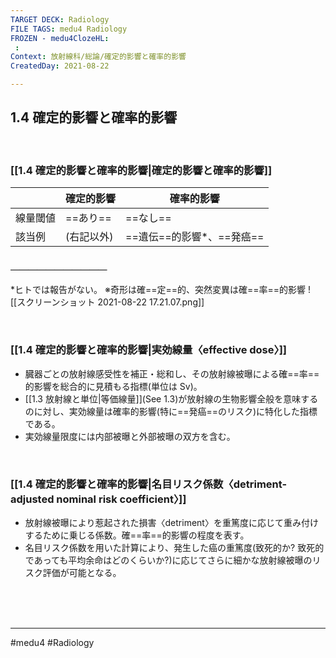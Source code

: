 ```yaml
---
TARGET DECK: Radiology
FILE TAGS: medu4 Radiology
FROZEN - medu4ClozeHL:
 : 
Context: 放射線科/総論/確定的影響と確率的影響
CreatedDay: 2021-08-22

---
```


## 1.4 確定的影響と確率的影響

<br>

### [[1.4 確定的影響と確率的影響|確定的影響と確率的影響]]
| |確定的影響|確率的影響|
|---|---|---|
|線量閾値|==あり==|==なし==|
|該当例|(右記以外)|==遺伝==的影響\*、==発癌==|
#### ＿＿＿＿＿＿＿＿＿＿＿
\*ヒトでは報告がない。
※奇形は確==定==的、突然変異は確==率==的影響
![[スクリーンショット 2021-08-22 17.21.07.png]]
<!--ID: 1629820444387-->


<br>

### [[1.4 確定的影響と確率的影響|実効線量〈effective dose〉]]
* 臓器ごとの放射線感受性を補正・総和し、その放射線被曝による確==率==的影響を総合的に見積もる指標(単位は Sv)。
* [[1.3 放射線と単位|等価線量]](See 1.3)が放射線の生物影響全般を意味するのに対し、実効線量は確率的影響(特に==発癌==のリスク)に特化した指標である。
* 実効線量限度には内部被曝と外部被曝の双方を含む。
<!--ID: 1629820444394-->


<br>

### [[1.4 確定的影響と確率的影響|名目リスク係数〈detriment-adjusted nominal risk coefficient〉]]
* 放射線被曝により惹起された損害〈detriment〉を重篤度に応じて重み付けするために乗じる係数。確==率==的影響の程度を表す。
* 名目リスク係数を用いた計算により、発生した癌の重篤度(致死的か? 致死的であっても平均余命はどのくらいか?)に応じてさらに細かな放射線被曝のリスク評価が可能となる。
<!--ID: 1629820444400-->




<br><br><br>

---
#medu4 #Radiology  
